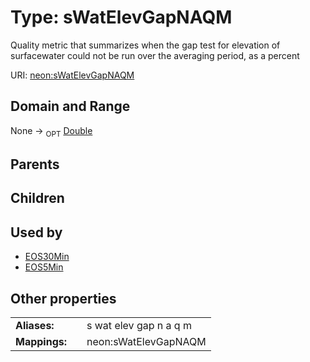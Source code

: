 
# Type: sWatElevGapNAQM


Quality metric that summarizes when the gap test for elevation of surfacewater could not be run over the averaging period, as a percent

URI: [neon:sWatElevGapNAQM](https://data.neonscience.org/sWatElevGapNAQM)


## Domain and Range

None ->  <sub>OPT</sub> [Double](types/Double.md)

## Parents


## Children


## Used by

 * [EOS30Min](EOS30Min.md)
 * [EOS5Min](EOS5Min.md)

## Other properties

|  |  |  |
| --- | --- | --- |
| **Aliases:** | | s wat elev gap n a q m |
| **Mappings:** | | neon:sWatElevGapNAQM |

